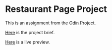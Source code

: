 # Restaurant Page Project

This is an assignment from the [Odin Project](https://www.theodinproject.com/dashboard).

[Here](https://www.theodinproject.com/lessons/node-path-javascript-restaurant-page) is the project brief.

[Here](https://bdaniels8135.github.io/restaurant-page-project/) is a live preview.